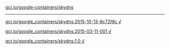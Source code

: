 [gcr.io/google-containers/skydns](https://hub.docker.com/r/anjia0532/skydns/tags/) 

----
[gcr.io/google_containers/skydns:2015-10-13-8c72f8c √](https://hub.docker.com/r/anjia0532/skydns/tags/)

[gcr.io/google_containers/skydns:2015-03-11-001 √](https://hub.docker.com/r/anjia0532/skydns/tags/)

[gcr.io/google_containers/skydns:1.0 √](https://hub.docker.com/r/anjia0532/skydns/tags/)

